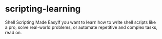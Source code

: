 # scripting-learning
Shell Scripting Made EasyIf you want to learn how to write shell scripts like a pro, solve real-world problems, or automate repetitive and complex tasks, read on.
